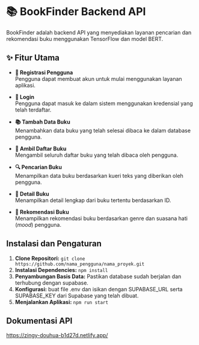 # 📚 BookFinder Backend API

BookFinder adalah backend API yang menyediakan layanan pencarian dan rekomendasi buku menggunakan TensorFlow dan model BERT.

## ✨ Fitur Utama

- **🔐 Registrasi Pengguna**  
  Pengguna dapat membuat akun untuk mulai menggunakan layanan aplikasi.

- **🔑 Login**  
  Pengguna dapat masuk ke dalam sistem menggunakan kredensial yang telah terdaftar.

- **📚 Tambah Data Buku**  
  Menambahkan data buku yang telah selesai dibaca ke dalam database pengguna.

- **📖 Ambil Daftar Buku**  
  Mengambil seluruh daftar buku yang telah dibaca oleh pengguna.

- **🔍 Pencarian Buku**  
  Menampilkan data buku berdasarkan kueri teks yang diberikan oleh pengguna.

- **📝 Detail Buku**  
  Menampilkan detail lengkap dari buku tertentu berdasarkan ID.

- **🎯 Rekomendasi Buku**  
  Menampilkan rekomendasi buku berdasarkan genre dan suasana hati (*mood*) pengguna.

## Instalasi dan Pengaturan

1.  **Clone Repositori:** `git clone https://github.com/nama_pengguna/nama_proyek.git`
2.  **Instalasi Dependencies:** `npm install`
3.  **Penyambungan Basis Data:** Pastikan database sudah berjalan dan terhubung dengan supabase.
4.  **Konfigurasi:** buat file .env dan  isikan dengan SUPABASE_URL serta SUPABASE_KEY dari Supabase yang telah dibuat.
5.  **Menjalankan Aplikasi:** `npm run start`

## Dokumentasi API
https://zingy-douhua-b1d27d.netlify.app/
